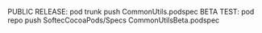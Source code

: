 
PUBLIC RELEASE:  pod trunk push CommonUtils.podspec
BETA TEST:       pod repo push SoftecCocoaPods/Specs CommonUtilsBeta.podspec
